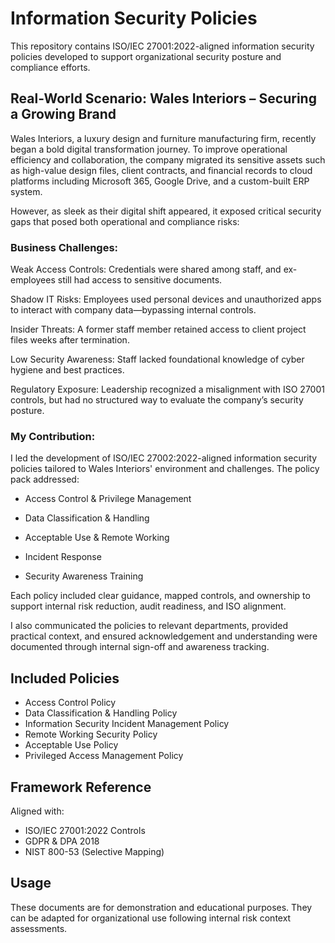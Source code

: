 # Information Security Policies

This repository contains ISO/IEC 27001:2022-aligned information security policies developed to support organizational security posture and compliance efforts.

## Real-World Scenario: Wales Interiors – Securing a Growing Brand
Wales Interiors, a luxury design and furniture manufacturing firm, recently began a bold digital transformation journey. To improve operational efficiency and collaboration, the company migrated its sensitive assets such as high-value design files, client contracts, and financial records to cloud platforms including Microsoft 365, Google Drive, and a custom-built ERP system.

However, as sleek as their digital shift appeared, it exposed critical security gaps that posed both operational and compliance risks:

### Business Challenges:
Weak Access Controls: Credentials were shared among staff, and ex-employees still had access to sensitive documents.

Shadow IT Risks: Employees used personal devices and unauthorized apps to interact with company data—bypassing internal controls.

Insider Threats: A former staff member retained access to client project files weeks after termination.

Low Security Awareness: Staff lacked foundational knowledge of cyber hygiene and best practices.

Regulatory Exposure: Leadership recognized a misalignment with ISO 27001 controls, but had no structured way to evaluate the company’s security posture.

### My Contribution:
I led the development of ISO/IEC 27002:2022-aligned information security policies tailored to Wales Interiors' environment and challenges. The policy pack addressed:
- Access Control & Privilege Management

- Data Classification & Handling

- Acceptable Use & Remote Working

- Incident Response

- Security Awareness Training

Each policy included clear guidance, mapped controls, and ownership to support internal risk reduction, audit readiness, and ISO alignment.

I also communicated the policies to relevant departments, provided practical context, and ensured acknowledgement and understanding were documented through internal sign-off and awareness tracking.

## Included Policies
- Access Control Policy
- Data Classification & Handling Policy
- Information Security Incident Management Policy
- Remote Working Security Policy
- Acceptable Use Policy
- Privileged Access Management Policy

## Framework Reference
Aligned with:
- ISO/IEC 27001:2022 Controls
- GDPR & DPA 2018
- NIST 800-53 (Selective Mapping)

## Usage
These documents are for demonstration and educational purposes. They can be adapted for organizational use following internal risk context assessments.

